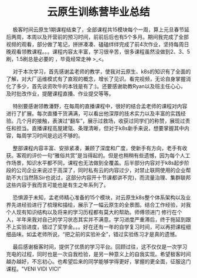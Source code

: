 # <center>云原生训练营毕业总结</center>

&#8195; 极客时间云原生1期课程结束了，全部课程共15模块每个一周，算上元旦春节延后两周，本周以及开营前的预习时间，前前后后也有5个多月。期间我完成了全部视频的观看，部分做了笔记，拼拼凑凑、磕磕绊绊完成了前4次作业，坚持每周日晚观看领教课程。。。课程内容太丰富，学习很辛苦，很多课程虽然没做到2、3、5刷，1.5刷总是必要的 ，毕竟经常走神 >_<。

&#8195; 对于本次学习，首先感谢孟老师的教学，使我对云原生、k8s的知识有了全面的了解，对大厂运维模式有了直观的概念，增长了见识。看完视频，无论自身掌握消化了多少，首先谈资吹牛的本钱是有了:)。还要感谢助教Ryan以及班主任心心，及时批改作业，提醒课程直播、作业提交等等。

&#8195; 特别要感谢领教潘野，在每周的直播课程中，很好的结合孟老师的课程对内容进行了扩展。每次直播干货满满，可以看出他深厚的技术实力以及丰富的实践经验。几个月的接触，表演过“翻车”，展示过救场，收获过同学们的称赞，展现过责任和担当。直播课程高屋建瓴、条理清晰，但对于k8s新手来说，想要掌握其中内容，每周学习时间是远远不够的。

&#8195; 整部课程内容丰富、安排紧凑，兼顾了深度和广度，使新手有方向，老手有收获。客观的评价一句“雅俗共赏”是当得起的。但是也稍稍有些遗憾，因为每个人工作场景，知识水平都不同，课程也无法做到全覆盖。后半部分内容对于k8s起步阶段的公司企业来说过于高深了，同时私有云的内容过少，对禁止联网使用的企业帮助不大(当然陈Sir也说过，这部分内容开十节课都讲不完)，而流量治理、集群联邦这些内容于我而言可能也是有生之年系列了。

&#8195; 恐惧源于未知，孟老师精心准备的15个模块，对云原生k8s整个体系架构以及业界先进经验进行了梳理和描绘，展示了一幅云原生的全景图。结合工作经验，对我个人现有知识结构以及将来的学习历程都有莫大的帮助。师傅领进门 修行在个人，半年来我对自己的学习状态其实并不满意。学习进度严重滞后，终于拖延到跟不上实验进度，错过了奖学金。。。好在还有一年的自学复习时间，可以再把课程细细品味。如孟老师所说，“把之前的实验补全”，错过实验练习才是真的遗憾。

&#8195; 最后感谢极客时间，提供了优质的学习平台。回顾过往，这不仅仅是一次学习充电的过程，同时也是一次自我检验，是另一种意义上的自我实现。希望极客时间越办越好，不忘初心。也希望后来的同学能够学得更好，掌握的更全面，征服这门课程。"VENI VIDI VICI"




